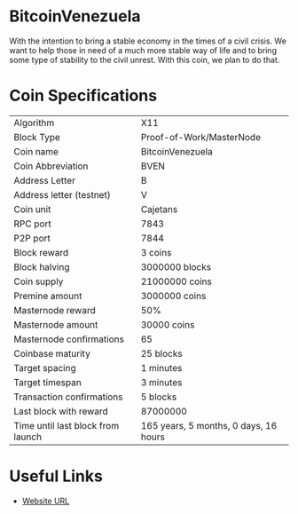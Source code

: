 # BitcoinVenezuela

With the intention to bring a stable economy in the times of a civil crisis. We want to help those in need of a much more stable way of life and to bring some type of stability to the civil unrest. With this coin, we plan to do that. 

# Coin Specifications


| | |
|---|---|
| Algorithm   | X11  |
| Block Type  | Proof-of-Work/MasterNode  |
| Coin name  |  BitcoinVenezuela |
| Coin Abbreviation | BVEN |
| Address Letter | B |
| Address letter (testnet) | V |
| Coin unit | Cajetans |
| RPC port | 7843 |
| P2P port | 7844 |
| Block reward | 3 coins |
| Block halving | 3000000 blocks
| Coin supply  |  21000000 coins
| Premine amount  |  3000000 coins
| Masternode reward |   50%
| Masternode amount  |  30000 coins
| Masternode confirmations |   65
|Coinbase maturity   |   25 blocks
| Target spacing |    1 minutes
| Target timespan  |  3 minutes
| Transaction confirmations  |  5 blocks
| Last block with reward    | 87000000
| Time until last block from launch |   165 years, 5 months, 0 days, 16 hours

# Useful Links
- [Website URL](https://bitcoin-venezuela.org/) 



